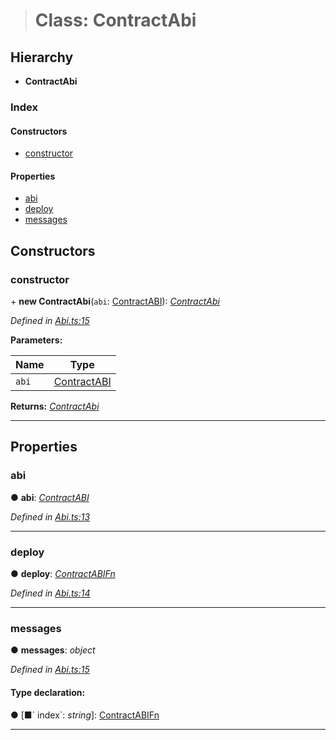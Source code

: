 > # Class: ContractAbi

## Hierarchy

* **ContractAbi**

### Index

#### Constructors

* [constructor](_abi_.contractabi.md#constructor)

#### Properties

* [abi](_abi_.contractabi.md#abi)
* [deploy](_abi_.contractabi.md#deploy)
* [messages](_abi_.contractabi.md#messages)

## Constructors

###  constructor

\+ **new ContractAbi**(`abi`: [ContractABI](../modules/_types_.md#contractabi)): *[ContractAbi](_abi_.contractabi.md)*

*Defined in [Abi.ts:15](https://github.com/polkadot-js/api/blob/d027eb0/packages/api-contract/src/Abi.ts#L15)*

**Parameters:**

Name | Type |
------ | ------ |
`abi` | [ContractABI](../modules/_types_.md#contractabi) |

**Returns:** *[ContractAbi](_abi_.contractabi.md)*

___

## Properties

###  abi

● **abi**: *[ContractABI](../modules/_types_.md#contractabi)*

*Defined in [Abi.ts:13](https://github.com/polkadot-js/api/blob/d027eb0/packages/api-contract/src/Abi.ts#L13)*

___

###  deploy

● **deploy**: *[ContractABIFn](../interfaces/_types_.contractabifn.md)*

*Defined in [Abi.ts:14](https://github.com/polkadot-js/api/blob/d027eb0/packages/api-contract/src/Abi.ts#L14)*

___

###  messages

● **messages**: *object*

*Defined in [Abi.ts:15](https://github.com/polkadot-js/api/blob/d027eb0/packages/api-contract/src/Abi.ts#L15)*

#### Type declaration:

● \[■&#x60; index&#x60;: *string*\]: [ContractABIFn](../interfaces/_types_.contractabifn.md)

___
